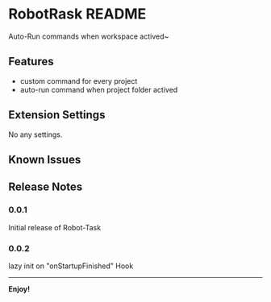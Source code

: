 # RobotRask README

Auto-Run commands when workspace actived~

## Features

* custom command for every project
* auto-run command when project folder actived


## Extension Settings

No any settings.

## Known Issues


## Release Notes

### 0.0.1

Initial release of Robot-Task


### 0.0.2

lazy init on "onStartupFinished" Hook

-----------------------------------------------------------------------------------------------------------

**Enjoy!**
